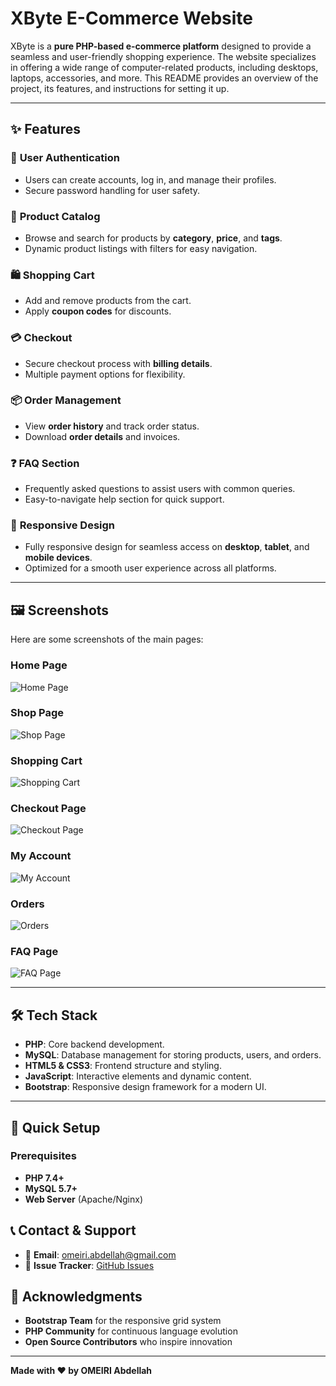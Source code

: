 # XByte E-Commerce Website

XByte is a **pure PHP-based e-commerce platform** designed to provide a seamless and user-friendly shopping experience. The website specializes in offering a wide range of computer-related products, including desktops, laptops, accessories, and more. This README provides an overview of the project, its features, and instructions for setting it up.

---

## ✨ Features

### 🔐 **User Authentication**
- Users can create accounts, log in, and manage their profiles.
- Secure password handling for user safety.

### 🛒 **Product Catalog**
- Browse and search for products by **category**, **price**, and **tags**.
- Dynamic product listings with filters for easy navigation.

### 🛍️ **Shopping Cart**
- Add and remove products from the cart.
- Apply **coupon codes** for discounts.

### 💳 **Checkout**
- Secure checkout process with **billing details**.
- Multiple payment options for flexibility.

### 📦 **Order Management**
- View **order history** and track order status.
- Download **order details** and invoices.

### ❓ **FAQ Section**
- Frequently asked questions to assist users with common queries.
- Easy-to-navigate help section for quick support.

### 📱 **Responsive Design**
- Fully responsive design for seamless access on **desktop**, **tablet**, and **mobile devices**.
- Optimized for a smooth user experience across all platforms.

---

## 🖼️ Screenshots

Here are some screenshots of the main pages:

### Home Page
![Home Page](screenshots/homepage.png)

### Shop Page
![Shop Page](screenshots/shop.png)

### Shopping Cart
![Shopping Cart](screenshots/cart.png)

### Checkout Page
![Checkout Page](screenshots/checkout.png)

### My Account
![My Account](screenshots/account.png)

### Orders
![Orders](screenshots/order.png)

### FAQ Page
![FAQ Page](screenshots/faq.png)

---

## 🛠️ Tech Stack

- **PHP**: Core backend development.
- **MySQL**: Database management for storing products, users, and orders.
- **HTML5 & CSS3**: Frontend structure and styling.
- **JavaScript**: Interactive elements and dynamic content.
- **Bootstrap**: Responsive design framework for a modern UI.

---

## 🚀 Quick Setup

### Prerequisites
- **PHP 7.4+**
- **MySQL 5.7+**
- **Web Server** (Apache/Nginx)


## 📞 Contact & Support

- 📧 **Email**: [omeiri.abdellah@gmail.com](mailto:omeiri.abdellah@gmail.com)
- 🐞 **Issue Tracker**: [GitHub Issues](https://github.com/Mromeiri/XByte-store/issues)

## 🙏 Acknowledgments

- **Bootstrap Team** for the responsive grid system
- **PHP Community** for continuous language evolution
- **Open Source Contributors** who inspire innovation

---

**Made with ❤️ by OMEIRI Abdellah**
